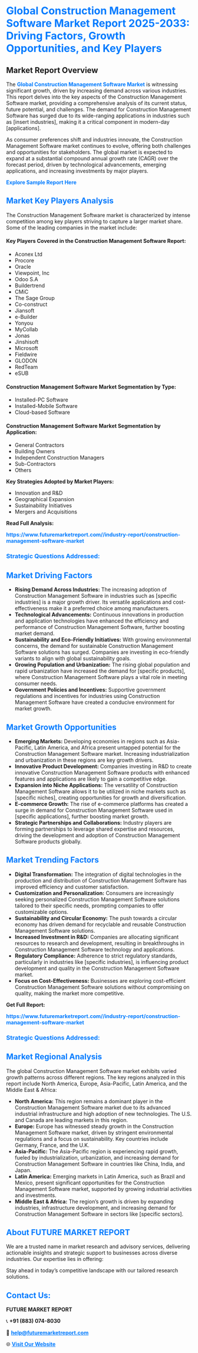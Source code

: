 <h1 style="color: #007BFF;">Global Construction Management Software Market Report 2025-2033: Driving Factors, Growth Opportunities, and Key Players</h1>

<section id="overview">
<h2>Market Report Overview</h2>
<p>The <a href="https://www.futuremarketreport.com//industry-report/construction-management-software-market" style="color: #007BFF; text-decoration: none;"><strong>Global Construction Management Software Market</strong></a> is witnessing significant growth, driven by increasing demand across various industries. This report delves into the key aspects of the Construction Management Software market, providing a comprehensive analysis of its current status, future potential, and challenges. The demand for Construction Management Software has surged due to its wide-ranging applications in industries such as [insert industries], making it a critical component in modern-day [applications].</p>
<p>As consumer preferences shift and industries innovate, the Construction Management Software market continues to evolve, offering both challenges and opportunities for stakeholders. The global market is expected to expand at a substantial compound annual growth rate (CAGR) over the forecast period, driven by technological advancements, emerging applications, and increasing investments by major players.</p>
</section>

<section id="overview">
<p><a href="https://www.futuremarketreport.com//request-sample/reportId=51162" style="color: #007BFF; text-decoration: none;"><strong>Explore Sample Report Here</strong></a></p>
</section>

<section id="key-players">
<h2 style="color: #007BFF;">Market Key Players Analysis</h2>
<p>The Construction Management Software market is characterized by intense competition among key players striving to capture a larger market share. Some of the leading companies in the market include:</p>
<h4>Key Players Covered in the Construction Management Software Report:</h4>
<ul><li>Aconex Ltd</li><li>Procore</li><li>Oracle</li><li>Viewpoint, Inc</li><li>Odoo S.A</li><li>Buildertrend</li><li>CMiC</li><li>The Sage Group</li><li>Co-construct</li><li>Jiansoft</li><li>e-Builder</li><li>Yonyou</li><li>MyCollab</li><li>Jonas</li><li>Jinshisoft</li><li>Microsoft</li><li>Fieldwire</li><li>GLODON</li><li>RedTeam</li><li>eSUB</li></ul>
<h4>Construction Management Software Market Segmentation by Type:</h4>
<ul><li>Installed-PC Software</li><li>Installed-Mobile Software</li><li>Cloud-based Software</li></ul>

<h4>Construction Management Software Market Segmentation by Application:</h4>
<ul><li>General Contractors</li><li>Building Owners</li><li>Independent Construction Managers</li><li>Sub-Contractors</li><li>Others</li></ul>
<p><strong>Key Strategies Adopted by Market Players:</strong></p>
<ul>
<li>Innovation and R&D</li>
<li>Geographical Expansion</li>
<li>Sustainability Initiatives</li>
<li>Mergers and Acquisitions</li>
</ul>
</section>

<section>
<p><strong>Read Full Analysis: </strong></p><a href="https://www.futuremarketreport.com//industry-report/construction-management-software-market" style="color: #007BFF; text-decoration: none;"><strong>https://www.futuremarketreport.com//industry-report/construction-management-software-market</strong></a>
<h3 style="color: #007BFF;">Strategic Questions Addressed:</h3>
</section>

<section id="driving-factors">
<h2 style="color: #007BFF;">Market Driving Factors</h2>
<ul>
<li><strong>Rising Demand Across Industries:</strong> The increasing adoption of Construction Management Software in industries such as [specific industries] is a major growth driver. Its versatile applications and cost-effectiveness make it a preferred choice among manufacturers.</li>
<li><strong>Technological Advancements:</strong> Continuous innovations in production and application technologies have enhanced the efficiency and performance of Construction Management Software, further boosting market demand.</li>
<li><strong>Sustainability and Eco-Friendly Initiatives:</strong> With growing environmental concerns, the demand for sustainable Construction Management Software solutions has surged. Companies are investing in eco-friendly variants to align with global sustainability goals.</li>
<li><strong>Growing Population and Urbanization:</strong> The rising global population and rapid urbanization have increased the demand for [specific products], where Construction Management Software plays a vital role in meeting consumer needs.</li>
<li><strong>Government Policies and Incentives:</strong> Supportive government regulations and incentives for industries using Construction Management Software have created a conducive environment for market growth.</li>
</ul>
</section>

<section id="growth-opportunities">
<h2 style="color: #007BFF;">Market Growth Opportunities</h2>
<ul>
<li><strong>Emerging Markets:</strong> Developing economies in regions such as Asia-Pacific, Latin America, and Africa present untapped potential for the Construction Management Software market. Increasing industrialization and urbanization in these regions are key growth drivers.</li>
<li><strong>Innovative Product Development:</strong> Companies investing in R&D to create innovative Construction Management Software products with enhanced features and applications are likely to gain a competitive edge.</li>
<li><strong>Expansion into Niche Applications:</strong> The versatility of Construction Management Software allows it to be utilized in niche markets such as [specific niches], creating opportunities for growth and diversification.</li>
<li><strong>E-commerce Growth:</strong> The rise of e-commerce platforms has created a surge in demand for Construction Management Software used in [specific applications], further boosting market growth.</li>
<li><strong>Strategic Partnerships and Collaborations:</strong> Industry players are forming partnerships to leverage shared expertise and resources, driving the development and adoption of Construction Management Software products globally.</li>
</ul>
</section>

<section id="trending-factors">
<h2 style="color: #007BFF;">Market Trending Factors</h2>
<ul>
<li><strong>Digital Transformation:</strong> The integration of digital technologies in the production and distribution of Construction Management Software has improved efficiency and customer satisfaction.</li>
<li><strong>Customization and Personalization:</strong> Consumers are increasingly seeking personalized Construction Management Software solutions tailored to their specific needs, prompting companies to offer customizable options.</li>
<li><strong>Sustainability and Circular Economy:</strong> The push towards a circular economy has driven demand for recyclable and reusable Construction Management Software solutions.</li>
<li><strong>Increased Investment in R&D:</strong> Companies are allocating significant resources to research and development, resulting in breakthroughs in Construction Management Software technology and applications.</li>
<li><strong>Regulatory Compliance:</strong> Adherence to strict regulatory standards, particularly in industries like [specific industries], is influencing product development and quality in the Construction Management Software market.</li>
<li><strong>Focus on Cost-Effectiveness:</strong> Businesses are exploring cost-efficient Construction Management Software solutions without compromising on quality, making the market more competitive.</li>
</ul>
</section>

<section>
<p><strong>Get Full Report: </strong></p><a href="https://www.futuremarketreport.com//industry-report/construction-management-software-market" style="color: #007BFF; text-decoration: none;"><strong>https://www.futuremarketreport.com//industry-report/construction-management-software-market</strong></a>
<h3 style="color: #007BFF;">Strategic Questions Addressed:</h3>
</section>


<section id="regional-analysis">
<h2 style="color: #007BFF;">Market Regional Analysis</h2>
<p>The global Construction Management Software market exhibits varied growth patterns across different regions. The key regions analyzed in this report include North America, Europe, Asia-Pacific, Latin America, and the Middle East & Africa:</p>
<ul>
<li><strong>North America:</strong> This region remains a dominant player in the Construction Management Software market due to its advanced industrial infrastructure and high adoption of new technologies. The U.S. and Canada are leading markets in this region.</li>
<li><strong>Europe:</strong> Europe has witnessed steady growth in the Construction Management Software market, driven by stringent environmental regulations and a focus on sustainability. Key countries include Germany, France, and the U.K.</li>
<li><strong>Asia-Pacific:</strong> The Asia-Pacific region is experiencing rapid growth, fueled by industrialization, urbanization, and increasing demand for Construction Management Software in countries like China, India, and Japan.</li>
<li><strong>Latin America:</strong> Emerging markets in Latin America, such as Brazil and Mexico, present significant opportunities for the Construction Management Software market, supported by growing industrial activities and investments.</li>
<li><strong>Middle East & Africa:</strong> The region’s growth is driven by expanding industries, infrastructure development, and increasing demand for Construction Management Software in sectors like [specific sectors].</li>
</ul>
</section>

<footer>
<h2 style="color: #007BFF;">About FUTURE MARKET REPORT</h2>
<p>We are a trusted name in market research and advisory services, delivering actionable insights and strategic support to businesses across diverse industries. Our expertise lies in offering:</p>

<p>Stay ahead in today’s competitive landscape with our tailored research solutions.</p>

<h2 style="color: #007BFF;">Contact Us:</h2>
<p><strong>FUTURE MARKET REPORT</strong></p>
<p>📞 <strong>+91 (883) 074-8030</strong></p>
<p>📧 <strong><a href="mailto:help@futuremarketreport.com" style="color: #007BFF;">help@futuremarketreport.com</a></strong></p>
<p>🌐 <strong><a href="https://www.futuremarketreport.com/" style="color: #007BFF;">Visit Our Website</a></strong></p>
</footer>